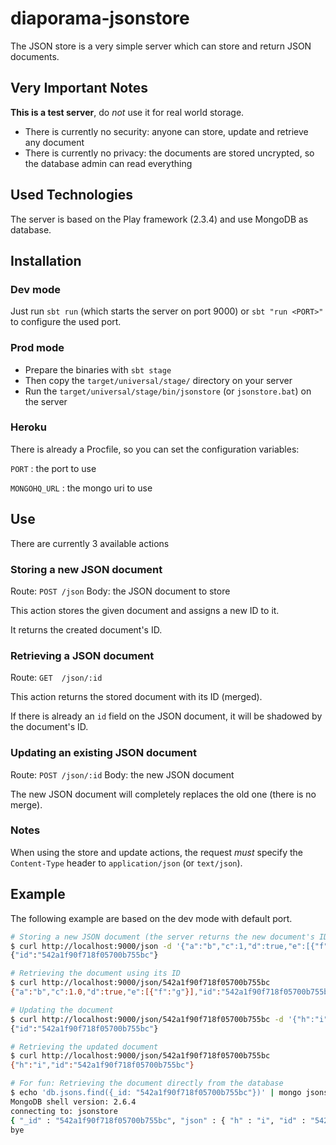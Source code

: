 diaporama-jsonstore
===================

The JSON store is a very simple server which can store and return JSON documents.

Very Important Notes
--------------------

**This is a test server**, do _not_ use it for real world storage.

- There is currently no security: anyone can store, update and retrieve any document
- There is currently no privacy: the documents are stored uncrypted, so the database admin can read everything

Used Technologies
-----------------

The server is based on the Play framework (2.3.4) and use MongoDB as database.

Installation
------------

### Dev mode

Just run `sbt run` (which starts the server on port 9000) or `sbt "run <PORT>"` to configure the used port.

### Prod mode

- Prepare the binaries with `sbt stage`
- Then copy the `target/universal/stage/` directory on your server
- Run the `target/universal/stage/bin/jsonstore` (or `jsonstore.bat`) on the server

### Heroku

There is already a Procfile, so you can set the configuration variables:

`PORT`
: the port to use

`MONGOHQ_URL`
: the mongo uri to use

Use
---

There are currently 3 available actions

### Storing a new JSON document

Route: `POST /json`
Body: the JSON document to store

This action stores the given document and assigns a new ID to it.

It returns the created document's ID.

### Retrieving a JSON document

Route: `GET  /json/:id`

This action returns the stored document with its ID (merged).

If there is already an `id` field on the JSON document, it will be shadowed by the document's ID.

### Updating an existing JSON document

Route: `POST /json/:id`
Body: the new JSON document

The new JSON document will completely replaces the old one (there is no merge).

### Notes

When using the store and update actions, the request _must_ specify the `Content-Type` header to `application/json` (or `text/json`).

Example
-------

The following example are based on the dev mode with default port.

```bash
# Storing a new JSON document (the server returns the new document's ID)
$ curl http://localhost:9000/json -d '{"a":"b","c":1,"d":true,"e":[{"f":"g"}]}' -H 'Content-type: application/json'
{"id":"542a1f90f718f05700b755bc"}

# Retrieving the document using its ID
$ curl http://localhost:9000/json/542a1f90f718f05700b755bc
{"a":"b","c":1.0,"d":true,"e":[{"f":"g"}],"id":"542a1f90f718f05700b755bc"}

# Updating the document
$ curl http://localhost:9000/json/542a1f90f718f05700b755bc -d '{"h":"i"}' -H 'Content-type: application/json'
{"id":"542a1f90f718f05700b755bc"}

# Retrieving the updated document
$ curl http://localhost:9000/json/542a1f90f718f05700b755bc
{"h":"i","id":"542a1f90f718f05700b755bc"}

# For fun: Retrieving the document directly from the database
$ echo 'db.jsons.find({_id: "542a1f90f718f05700b755bc"})' | mongo jsonstore
MongoDB shell version: 2.6.4
connecting to: jsonstore
{ "_id" : "542a1f90f718f05700b755bc", "json" : { "h" : "i", "id" : "542a1f90f718f05700b755bc" } }
bye
```
